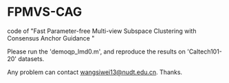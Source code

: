 # FPMVS-CAG
code of "Fast Parameter-free Multi-view Subspace Clustering with Consensus Anchor Guidance "

Please run the 'demoqp_lmd0.m', and reproduce the results on 'Caltech101-20' datasets.

Any problem can contact wangsiwei13@nudt.edu.cn. Thanks.
